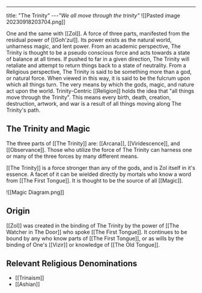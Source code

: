 ---
title: "The Trinity"
---*"We all move through the trinity"*
![[Pasted image 20230918203704.png]]

One and the same with [[Zol]]. A force of three parts, manifested from the residual power of [[Goh'zul]]. Its power exists as the natural world, unharness magic, and lent power. From an academic perspective, The Trinity is thought to be a pseudo conscious force and acts towards a state of balance at all times. If pushed to far in a given direction, The Trinity will retaliate and attempt to return things back to a state of neutrality. From a Religious perspective, The Trinity is said to be something more than a god, or natural force. When viewed in this way, it is said to be the fulcrum upon which all things turn. The very means by which the gods, magic, and nature act upon the world. Trinity-Centric [[Religion]] holds the idea that "all things move through the Trinity". This means every birth, death, creation, destruction, artwork, and war is a result of all things moving along The Trinity's path.

## The Trinity and Magic

The three parts of [[The Trinity]] are: [[Arcana]], [[Viridescence]], and [[Observance]]. Those who utilize the force of The Trinity can harness one or many of the three forces by many different means.

[[The Trinity]] is a force stronger than any of the gods, and is Zol itself in it's essence. A facet of it can be wielded directly by mortals who know a word from [[The First Tongue]]. It is thought to be the source of all [[Magic]].


![[Magic Diagram.png]]

## Origin
[[Zol]] was created in the binding of The Trinity by the power of [[The Watcher in The Door]] who spoke [[The First Tongue]]. It continues to be bound by any who know parts of [[The First Tongue]], or as wills by the binding of One's [[Vizir]] or knowledge of [[The Old Tongue]].

## Relevant Religious Denominations
- [[Trinaism]]
- [[Ashian]]